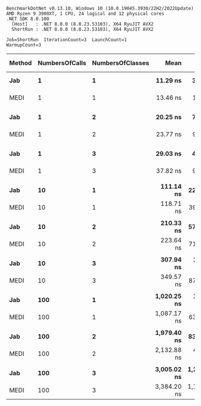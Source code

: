 ```

BenchmarkDotNet v0.13.10, Windows 10 (10.0.19045.3930/22H2/2022Update)
AMD Ryzen 9 3900XT, 1 CPU, 24 logical and 12 physical cores
.NET SDK 8.0.100
  [Host]   : .NET 8.0.0 (8.0.23.53103), X64 RyuJIT AVX2
  ShortRun : .NET 8.0.0 (8.0.23.53103), X64 RyuJIT AVX2

Job=ShortRun  IterationCount=3  LaunchCount=1  
WarmupCount=3  

```
| Method | NumbersOfCalls | NumbersOfClasses | Mean        | Error        | StdDev    | Ratio | RatioSD | Gen0   | Allocated | Alloc Ratio |
|------- |--------------- |----------------- |------------:|-------------:|----------:|------:|--------:|-------:|----------:|------------:|
| **Jab**    | **1**              | **1**                |    **11.29 ns** |     **3.599 ns** |  **0.197 ns** |  **1.00** |    **0.00** | **0.0029** |      **24 B** |        **1.00** |
| MEDI   | 1              | 1                |    13.46 ns |     1.805 ns |  0.099 ns |  1.19 |    0.03 | 0.0029 |      24 B |        1.00 |
|        |                |                  |             |              |           |       |         |        |           |             |
| **Jab**    | **1**              | **2**                |    **20.25 ns** |     **7.009 ns** |  **0.384 ns** |  **1.00** |    **0.00** | **0.0057** |      **48 B** |        **1.00** |
| MEDI   | 1              | 2                |    23.77 ns |     9.372 ns |  0.514 ns |  1.17 |    0.01 | 0.0057 |      48 B |        1.00 |
|        |                |                  |             |              |           |       |         |        |           |             |
| **Jab**    | **1**              | **3**                |    **29.03 ns** |     **4.606 ns** |  **0.252 ns** |  **1.00** |    **0.00** | **0.0086** |      **72 B** |        **1.00** |
| MEDI   | 1              | 3                |    37.82 ns |     9.078 ns |  0.498 ns |  1.30 |    0.01 | 0.0086 |      72 B |        1.00 |
|        |                |                  |             |              |           |       |         |        |           |             |
| **Jab**    | **10**             | **1**                |   **111.14 ns** |    **22.419 ns** |  **1.229 ns** |  **1.00** |    **0.00** | **0.0286** |     **240 B** |        **1.00** |
| MEDI   | 10             | 1                |   118.71 ns |    39.801 ns |  2.182 ns |  1.07 |    0.01 | 0.0286 |     240 B |        1.00 |
|        |                |                  |             |              |           |       |         |        |           |             |
| **Jab**    | **10**             | **2**                |   **210.33 ns** |    **57.729 ns** |  **3.164 ns** |  **1.00** |    **0.00** | **0.0572** |     **480 B** |        **1.00** |
| MEDI   | 10             | 2                |   223.64 ns |    71.343 ns |  3.911 ns |  1.06 |    0.00 | 0.0572 |     480 B |        1.00 |
|        |                |                  |             |              |           |       |         |        |           |             |
| **Jab**    | **10**             | **3**                |   **307.94 ns** |   **137.909 ns** |  **7.559 ns** |  **1.00** |    **0.00** | **0.0858** |     **720 B** |        **1.00** |
| MEDI   | 10             | 3                |   349.57 ns |    87.643 ns |  4.804 ns |  1.14 |    0.01 | 0.0858 |     720 B |        1.00 |
|        |                |                  |             |              |           |       |         |        |           |             |
| **Jab**    | **100**            | **1**                | **1,020.25 ns** |   **108.017 ns** |  **5.921 ns** |  **1.00** |    **0.00** | **0.2861** |    **2400 B** |        **1.00** |
| MEDI   | 100            | 1                | 1,087.17 ns |    63.708 ns |  3.492 ns |  1.07 |    0.00 | 0.2861 |    2400 B |        1.00 |
|        |                |                  |             |              |           |       |         |        |           |             |
| **Jab**    | **100**            | **2**                | **1,979.40 ns** |    **83.344 ns** |  **4.568 ns** |  **1.00** |    **0.00** | **0.5722** |    **4800 B** |        **1.00** |
| MEDI   | 100            | 2                | 2,132.88 ns |   410.046 ns | 22.476 ns |  1.08 |    0.01 | 0.5722 |    4800 B |        1.00 |
|        |                |                  |             |              |           |       |         |        |           |             |
| **Jab**    | **100**            | **3**                | **3,005.02 ns** | **1,288.631 ns** | **70.634 ns** |  **1.00** |    **0.00** | **0.8583** |    **7200 B** |        **1.00** |
| MEDI   | 100            | 3                | 3,384.20 ns | 1,181.026 ns | 64.736 ns |  1.13 |    0.01 | 0.8583 |    7200 B |        1.00 |
